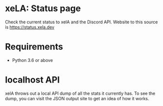 # xeLA: Status page
Check the current status to xelA and the Discord API. Website to this source is https://status.xela.dev

# Requirements
- Python 3.6 or above

# localhost API
xelA throws out a local API dump of all the stats it currently has. To see the dump, you can visit the JSON output site to get an idea of how it works.
